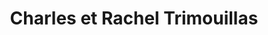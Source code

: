 ---
title: "Charles et Rachel Trimouillas"
url: /vieux-boucau/charles-et-rachel-trimouillas/
shop: Metzgerei
---